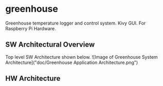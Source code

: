 # greenhouse
Greenhouse temperature logger and control system.  Kivy GUI.  For Raspberry Pi Hardware.

## SW Architectural Overview
Top level SW Architecture shown below.
![Image of Greenhouse System Architecture]("doc/Greenhouse Application Architecture.png")

## HW Architecture
<To be written up>
